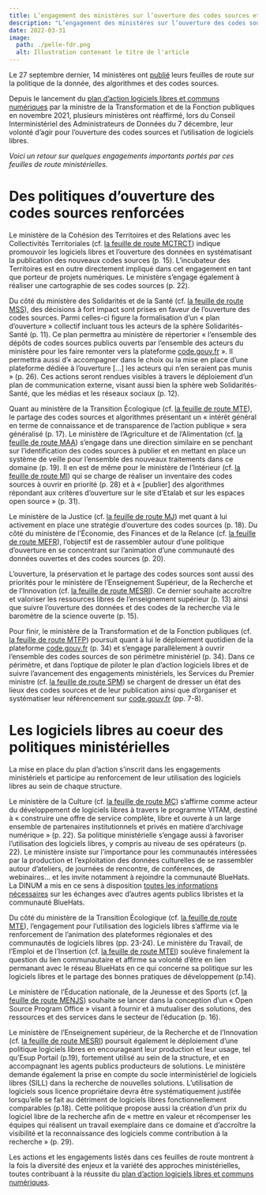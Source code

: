```yaml
---
title: L’engagement des ministères sur l’ouverture des codes sources et l’utilisation de logiciels libres
description: "L’engagement des ministères sur l’ouverture des codes sources et l’utilisation de logiciels libres : retour sur les feuilles de route publiées en septembre 2021"
date: 2022-03-31
image:
  path: ./pelle-fdr.png
  alt: Illustration contenant le titre de l'article
---
```


Le 27 septembre dernier, 14 ministères ont [publié](https://www.data.gouv.fr/fr/datasets/feuilles-de-route-ministerielles-sur-la-politique-de-la-donnee-des-algorithmes-et-des-codes-sources/) leurs feuilles de route sur la politique de la donnée, des algorithmes et des codes sources.

Depuis le lancement du [plan d’action logiciels libres et communs numériques](https://communs.numerique.gouv.fr/plan-action-logiciels-libres-et-communs-numeriques/) par la ministre de la Transformation et de la Fonction publiques en novembre 2021, plusieurs ministères ont réaffirmé, lors du Conseil Interministériel des Administrateurs de Données du 7 décembre, leur volonté d’agir pour l’ouverture des codes sources et l’utilisation de logiciels libres.

*Voici un retour sur quelques engagements importants portés par ces feuilles de route ministérielles.*

# Des politiques d’ouverture des codes sources renforcées

Le ministère de la Cohésion des Territoires et des Relations avec les Collectivités Territoriales (cf. [la feuille de route MCTRCT](https://www.data.gouv.fr/fr/datasets/r/ff2c204d-4a92-417c-be2a-12e8d4c2b2a6)) indique promouvoir les logiciels libres et l’ouverture des données en systématisant la publication des nouveaux codes sources (p. 15). L’incubateur des Territoires est en outre directement impliqué dans cet engagement en tant que porteur de projets numériques. Le ministère s’engage également à réaliser une cartographie de ses codes sources (p. 22).

Du côté du ministère des Solidarités et de la Santé (cf. [la feuille de route MSS](https://www.data.gouv.fr/fr/datasets/r/b02f6070-2473-4873-8dc3-c3da71d6a0be)), des décisions à fort impact sont prises en faveur de l’ouverture des codes sources. Parmi celles-ci figure la formalisation d’un « plan d’ouverture » collectif incluant tous les acteurs de la sphère Solidarités-Santé (p. 11). Ce plan permettra au ministère de répertorier « l’ensemble des dépôts de codes sources publics ouverts par l’ensemble des acteurs du ministère pour les faire remonter vers la plateforme [code.gouv.fr](http://code.gouv.fr/public/) ». Il permettra aussi d’« accompagner dans le choix ou la mise en place d’une plateforme dédiée à l’ouverture […] les acteurs qui n’en seraient pas munis » (p. 26). Ces actions seront rendues visibles à travers le déploiement d’un plan de communication externe, visant aussi bien la sphère web Solidarités-Santé, que les médias et les réseaux sociaux (p. 12).

Quant au ministère de la Transition Écologique (cf. [la feuille de route MTE](https://www.data.gouv.fr/fr/datasets/r/25f0f375-df81-4cc5-8eae-c277a729923f)), le partage des codes sources et algorithmes présentant un « intérêt général en terme de connaissance et de transparence de l’action publique » sera généralisé (p. 17). Le ministère de l’Agriculture et de l’Alimentation (cf. [la feuille de route MAA](https://www.data.gouv.fr/fr/datasets/r/953b4f68-63fa-45fd-b1f6-ab868203e7f0)) s’engage dans une direction similaire en se penchant sur l’identification des codes sources à publier et en mettant en place un système de veille pour l’ensemble des nouveaux traitements dans ce domaine (p. 19). Il en est de même pour le ministère de l’Intérieur (cf. [la feuille de route MI](https://www.data.gouv.fr/fr/datasets/r/7cd10fc7-11c2-4485-996c-d718c184efcf)) qui se charge de réaliser un inventaire des codes sources à ouvrir en priorité (p. 28) et à « [publier] des algorithmes répondant aux critères d’ouverture sur le site d’Etalab et sur les espaces open source » (p. 31).

Le ministère de la Justice (cf. [la feuille de route MJ](https://www.data.gouv.fr/fr/datasets/r/81d2c866-c2ba-4204-9f2c-a6da16423248)) met quant à lui activement en place une stratégie d’ouverture des codes sources (p. 18). Du côté du ministère de l’Économie, des Finances et de la Relance (cf. [la feuille de route MEFR](https://www.data.gouv.fr/fr/datasets/r/561b8f8f-9fe1-4d2e-8dbf-c4212b7f7d7f)), l’objectif est de rassembler autour d’une politique d’ouverture en se concentrant sur l’animation d’une communauté des données ouvertes et des codes sources (p. 20).

L’ouverture, la préservation et le partage des codes sources sont aussi des priorités pour le ministère de l’Enseignement Supérieur, de la Recherche et de l’Innovation (cf. [la feuille de route MESRI](https://www.data.gouv.fr/fr/datasets/r/be61f13d-06d6-40ea-87dd-df7b2918f2e2)). Ce dernier souhaite accroître et valoriser les ressources libres de l’enseignement supérieur (p. 13) ainsi que suivre l’ouverture des données et des codes de la recherche via le baromètre de la science ouverte (p. 15).

Pour finir, le ministère de la Transformation et de la Fonction publiques (cf. [la feuille de route MTFP](https://www.data.gouv.fr/fr/datasets/r/03b43dc4-b92f-4d40-9b7e-598dcd61c420)) poursuit quant à lui le déploiement quotidien de la plateforme [code.gouv.fr](http://code.gouv.fr/public/) (p. 34) et s’engage parallèlement à ouvrir l’ensemble des codes sources de son périmètre ministériel (p. 34). Dans ce périmètre, et dans l’optique de piloter le plan d’action logiciels libres et de suivre l’avancement des engagements ministériels, les Services du Premier ministre (cf. [la feuille de route SPM](https://www.data.gouv.fr/fr/datasets/r/a1ce2c8e-54c4-4e24-aaaf-8f3b7620cf34)) se chargent de dresser un état des lieux des codes sources et de leur publication ainsi que d’organiser et systématiser leur référencement sur [code.gouv.fr](https://code.gouv.fr/public/) (pp. 7-8).

# Les logiciels libres au coeur des politiques ministérielles

La mise en place du plan d’action s’inscrit dans les engagements ministériels et participe au renforcement de leur utilisation des logiciels libres au sein de chaque structure.

Le ministère de la Culture (cf. [la feuille de route MC](https://www.data.gouv.fr/fr/datasets/r/2332ad66-0344-4325-ba71-e65517318e22)) s’affirme comme acteur du développement de logiciels libres à travers le programme VITAM, destiné à « construire une offre de service complète, libre et ouverte à un large ensemble de partenaires institutionnels et privés en matière d’archivage numérique » (p. 22). Sa politique ministérielle s’engage aussi à favoriser l’utilisation des logiciels libres, y compris au niveau de ses opérateurs (p. 22). Le ministère insiste sur l’importance pour les communautés intéressées par la production et l’exploitation des données culturelles de se rassembler autour d’ateliers, de journées de rencontre, de conférences, de webinaires… et les invite notamment à rejoindre la communauté BlueHats. La DINUM a mis en ce sens à disposition [toutes les informations nécessaires](https://man.sr.ht/~codegouvfr/logiciels-libres/espaces-communication-bluehats.md) sur les échanges avec d’autres agents publics libristes et la communauté BlueHats.

Du côté du ministère de la Transition Écologique (cf. [la feuille de route MTE](https://www.data.gouv.fr/fr/datasets/r/25f0f375-df81-4cc5-8eae-c277a729923f)), l’engagement pour l’utilisation des logiciels libres s’affirme via le renforcement de l’animation des plateformes régionales et des communautés de logiciels libres (pp. 23-24). Le ministère du Travail, de l’Emploi et de l’Insertion (cf. [la feuille de route MTEI](https://www.data.gouv.fr/fr/datasets/r/e9174d55-3ad6-4959-a40b-5818f829fd7f)) soulève finalement la question du lien communautaire et affirme sa volonté d’être en lien permanant avec le réseau BlueHats en ce qui concerne sa politique sur les logiciels libres et le partage des bonnes pratiques de développement (p.14).

Le ministère de l’Éducation nationale, de la Jeunesse et des Sports (cf. [la feuille de route MENJS](https://www.data.gouv.fr/fr/datasets/r/0b7e6089-9100-47ba-bc15-ea17013da4ed)) souhaite se lancer dans la conception d’un « Open Source Program Office » visant à fournir et à mutualiser des solutions, des ressources et des services dans le secteur de l’éducation (p. 16).

Le ministère de l’Enseignement supérieur, de la Recherche et de l’Innovation (cf. [la feuille de route MESRI](https://www.data.gouv.fr/fr/datasets/r/be61f13d-06d6-40ea-87dd-df7b2918f2e2)) poursuit également le déploiement d’une politique logiciels libres en encourageant leur production et leur usage, tel qu’Esup Portail (p.19), fortement utilisé au sein de la structure, et en accompagnant les agents publics producteurs de solutions. Le ministère demande également la prise en compte du socle interministériel de logiciels libres (SILL) dans la recherche de nouvelles solutions. L’utilisation de logiciels sous licence propriétaire devra être systématiquement justifée lorsqu’elle se fait au détriment de logiciels libres fonctionnellement comparables (p.18). Cette politique propose aussi la création d’un prix du logiciel libre de la recherche afin de « mettre en valeur et récompenser les équipes qui réalisent un travail exemplaire dans ce domaine et d’accroître la visibilité et la reconnaissance des logiciels comme contribution à la recherche » (p. 29).

Les actions et les engagements listés dans ces feuilles de route montrent à la fois la diversité des enjeux et la variété des approches ministérielles, toutes contribuant à la réussite du [plan d’action logiciels libres et communs numériques](https://communs.numerique.gouv.fr/plan-action-logiciels-libres-et-communs-numeriques/).



